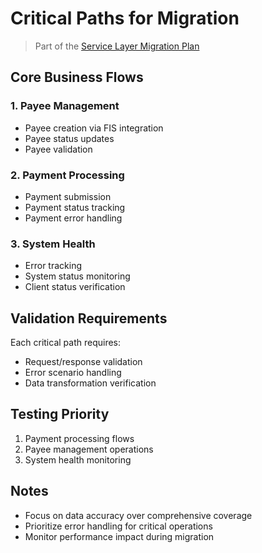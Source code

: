 # Critical Paths for Migration
> Part of the [Service Layer Migration Plan](../../plans/service-layer-migration.md)

## Core Business Flows

### 1. Payee Management
- Payee creation via FIS integration
- Payee status updates
- Payee validation

### 2. Payment Processing
- Payment submission
- Payment status tracking
- Payment error handling

### 3. System Health
- Error tracking
- System status monitoring
- Client status verification

## Validation Requirements
Each critical path requires:
- Request/response validation
- Error scenario handling
- Data transformation verification

## Testing Priority
1. Payment processing flows
2. Payee management operations
3. System health monitoring

## Notes
- Focus on data accuracy over comprehensive coverage
- Prioritize error handling for critical operations
- Monitor performance impact during migration
